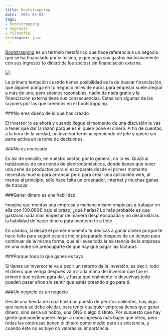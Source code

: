 ```yaml
---
title: Bootstrapping
date: '2011-04-04'
tags:
- bootstrapping
- empresas
- filosofia
dc:creator: jose
---
```


[Bootstrapping](http://en.wikipedia.org/wiki/Bootstrapping) es un término metafórico que hace referencia a un negocio que se ha financiado por sí mismo, y que paga sus gastos exclusivamente con sus ingresos (o dinero de los socios) sin financiación externa.

![](http://blog.diacode.com/wp-content/uploads/2011/04/Dr_Martens_black_old.jpg)

<!--more-->

La primera tentación cuando tienes posibilidad es la de buscar financiación, que alguien ponga en tu negocio miles de euros para empezar suele alegrar a más de uno, pero seamos razonables, nadie da nada gratis y la financiación externa tiene sus consecuencias. Estas son algunas de las razones por las que creemos en el bootstrapping.

###No eres dueño de lo que has creado

El inversor lo es ahora y cuando llegue el momento de una discusión le vas a tener que dar la razón porque es él quien pone el dinero. A fin de cuentas, a la hora de la verdad, un inversor termina ejerciendo de 
jefe y quiere ser parte activa en la toma de decisiones.

###No es necesario

Es así de sencillo, en nuestro sector, por lo general, no lo es. Quizá si habláramos de una tienda de electrodomésticos, donde tienes que tener una serie de productos para el escaparate desde el primer momento necesitas mucho para arrancar pero para crear una aplicación web, al menos al principio, sólo hace falta un ordenador, Internet y muchas ganas de trabajar.

###Ganar dinero es una habilidad

Imagina que montas una empresa y mañana mismo empiezas a trabajar en ella con 100.000€ bajo el brazo, ¿qué harías? Lo más probable es que gastaras nada más empezar de manera despreocupada y no desarrollaras la habilidad de hacer dinero para mantenerte a flote.

En cambio, si desde el primer momento te dedicas a ganar dinero porque te hace falta para seguir estarás mejor preparado después de un tiempo para continuar de la misma forma, que si llevas toda la existencia de la empresa en una nube sin preocuparte de que hay que pagar las facturas.

###Porque todo lo que ganes es tuyo

Si tienes un inversor te va a pedir un retorno de la inversión, es decir, todo el dinero que venga después va a ir a la mano del inversor que fue el primero que estuvo para dar, y hasta que realmente le devuelvas todo pueden pasar años sin sentir que estás creando algo para ti.

###Un negocio es un negocio

Desde una tienda de ropa hasta un puesto de perritos calientes, hay algo que nunca se debe olvidar, para tener cualquier empresa tienes que ganar dinero, sino sería un hobby, una ONG o algo distinto. Por supuesto que hay gente que puede querer llegar a unos ingresos más bajos que otros, pero todas las empresas tienen el dinero como medio para su existencia, y cuando éste no es tuyo no valoras su importancia.
